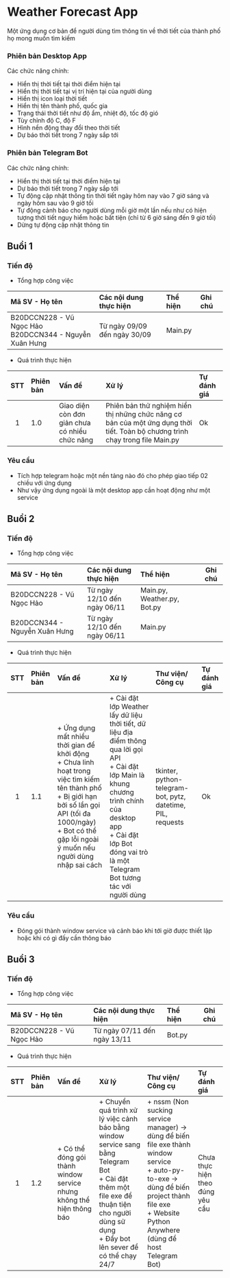 # Weather Forecast App

Một ứng dụng cơ bản để người dùng tìm thông tin về thời tiết của thành phố họ mong muốn tìm kiếm

### Phiên bản Desktop App

Các chức năng chính:

+ Hiển thị thời tiết tại thời điểm hiện tại
+ Hiển thị thời tiết tại vị trí hiện tại của người dùng
+ Hiển thị icon loại thời tiết
+ Hiển thị tên thành phố, quốc gia
+ Trạng thái thời tiết như độ ẩm, nhiệt độ, tốc độ gió
+ Tùy chỉnh độ C, độ F
+ Hình nền động thay đổi theo thời tiết
+ Dự báo thời tiết trong 7 ngày sắp tới

### Phiên bản Telegram Bot

Các chức năng chính:

+ Hiển thị thời tiết tại thời điểm hiện tại
+ Dự báo thời tiết trong 7 ngày sắp tới
+ Tự động cập nhật thông tin thời tiết ngày hôm nay vào 7 giờ sáng và ngày hôm sau vào 9 giờ tối
+ Tự động cảnh báo cho người dùng mỗi giờ một lần nếu như có hiện tượng thời tiết nguy hiểm hoặc bất tiện (chỉ từ 6 giờ sáng đến 9 giờ tối)
+ Dừng tự động cập nhật thông tin

## Buổi 1

### Tiến độ
+ Tổng hợp công việc 

| Mã SV - Họ tên   | Các nội dung thực hiện  | Thể hiện  | Ghi chú |
| :--------------- | :---------------------- |:----------|:---------|
| B20DCCN228 - Vũ Ngọc Hảo <br /> B20DCCN344 - Nguyễn Xuân Hưng | Từ ngày 09/09 đến ngày 30/09 | Main.py |         | 

+ Quá trình thực hiện

|STT |Phiên bản  | Vấn đề | Xử lý  | Tự đánh giá  |
|:---:|:----------|:-------|:-------|:-------------|
| 1 | 1.0 | Giao diện còn đơn giản chưa có nhiều chức năng | Phiên bản thử nghiệm hiển thị những chức năng cơ bản của một ứng dụng thời tiết. Toàn bộ chương trình chạy trong file Main.py | Ok |

### Yêu cầu

+ Tích hợp telegram hoặc một nền tảng nào đó cho phép giao tiếp 02 chiều với ứng dụng
+ Như vậy ứng dụng ngoài là một desktop app cần hoạt động như một service

## Buổi 2

### Tiến độ
+ Tổng hợp công việc 

| Mã SV - Họ tên   | Các nội dung thực hiện  | Thể hiện  |Ghi chú |
| :--------------- | :---------------------- |:----------|---------|
| B20DCCN228 - Vũ Ngọc Hảo | Từ ngày 12/10 đến ngày 06/11 | Main.py, Weather.py, Bot.py | |
| B20DCCN344 - Nguyễn Xuân Hưng | Từ ngày 12/10 đến ngày 06/11 | Main.py ||

+ Quá trình thực hiện

|STT |Phiên bản  | Vấn đề | Xử lý  |Thư viện/ Công cụ| Tự đánh giá  |
|:---:|:----------|:-------|:-------|:-------------|:-------------|
| 1 | 1.1 | + Ứng dụng mất nhiều thời gian để khởi động <br /> + Chưa linh hoạt trong việc tìm kiếm tên thành phố <br /> + Bị giới hạn bởi số lần gọi API (tối đa 1000/ngày) <br /> + Bot có thể gặp lỗi ngoài ý muốn nếu người dùng nhập sai cách | + Cài đặt lớp Weather lấy dữ liệu thời tiết, dữ liệu địa điểm thông qua lời gọi API <br /> + Cài đặt lớp Main là khung chương trình chính của desktop app <br /> + Cài đặt lớp Bot đóng vai trò là một Telegram Bot tương tác với người dùng| tkinter, python-telegram-bot, pytz, datetime, PIL, requests | Ok |

### Yêu cầu

+ Đóng gói thành window service và cảnh báo khi tới giờ được thiết lập hoặc khi có gì đấy cần thông báo

## Buổi 3

### Tiến độ
+ Tổng hợp công việc 

| Mã SV - Họ tên   | Các nội dung thực hiện  | Thể hiện  |Ghi chú |
| :--------------- | :---------------------- |:----------|---------|
| B20DCCN228 - Vũ Ngọc Hảo | Từ ngày 07/11 đến ngày 13/11 | Bot.py | |

+ Quá trình thực hiện

|STT |Phiên bản  | Vấn đề | Xử lý  |Thư viện/ Công cụ| Tự đánh giá  |
|:---:|:----------|:-------|:-------|:-------------|:-------------|
| 1 | 1.2 | + Có thể đóng gói thành window service nhưng không thể hiện thông báo | + Chuyển quá trình xử lý việc cảnh báo bằng window service sang bằng Telegram Bot <br /> + Cài đặt thêm một file exe để thuận tiện cho người dùng sử dụng <br /> + Đẩy bot lên sever để có thể chạy 24/7 | + nssm (Non sucking service manager) -> dùng để biến file exe thành window service <br /> + auto-py-to-exe -> dùng để biến project thành file exe <br /> + Website Python Anywhere (dùng để host Telegram Bot) | Chưa thực hiện theo đúng yêu cầu |
